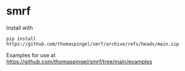 # smrf
Install with
~~~
pip install https://github.com/thomaspingel/smrf/archive/refs/heads/main.zip
~~~

Examples for use at https://github.com/thomaspingel/smrf/tree/main/examples
